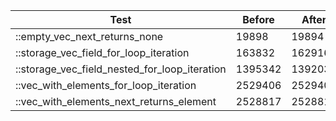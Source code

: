 | Test | Before | After | Percentage |
|------|--------|-------|------------|
| ::empty_vec_next_returns_none | 19898 | 19894 | 0.02% |
| ::storage_vec_field_for_loop_iteration | 163832 | 162916 | 0.56% |
| ::storage_vec_field_nested_for_loop_iteration | 1395342 | 1392038 | 0.24% |
| ::vec_with_elements_for_loop_iteration | 2529406 | 2529402 | 0.00% |
| ::vec_with_elements_next_returns_element | 2528817 | 2528813 | 0.00% |
